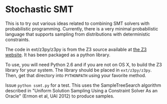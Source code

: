 # Stochastic SMT

This is to try out various ideas related to combining SMT solvers with probabilistic programming. Currently, there is a very minimal probabilistic language that supports sampling from distributions with deterministic constraints.

The code in ext/z3py/z3py is from the Z3 source available at [the Z3 website](http://research.microsoft.com/en-us/um/redmond/projects/z3/index.html). It has been packaged as a python library.

To use, you will need Python 2.6 and if you are not on OS X, to build the Z3 library for your system. The library should be placed in `ext/z3py/z3py`. Then, get that directory into `PYTHONPATH` using your favorite method.

Issue `python ssmt.py` for a test. This uses the SampleTreeSearch algorithm described in "Uniform Solution Sampling Using a Constraint Solver As an Oracle" (Ermon et al, UAI 2012) to produce samples.

